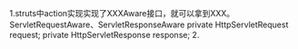 1.struts中action实现实现了XXXAware接口，就可以拿到XXX。
    ServletRequestAware、ServletResponseAware
    private HttpServletRequest request;
    private HttpServletResponse response;
2.